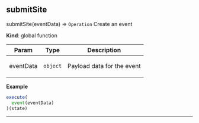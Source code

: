 ## submitSite

submitSite(eventData) ⇒ <code>Operation</code>
Create an event

**Kind**: global function  
<table>
  <thead>
    <tr>
      <th>Param</th><th>Type</th><th>Description</th>
    </tr>
  </thead>
  <tbody>
<tr>
    <td>eventData</td><td><code>object</code></td><td><p>Payload data for the event</p>
</td>
    </tr>  </tbody>
</table>

**Example**  
```js
execute(
  event(eventData)
)(state)
```

* * *

